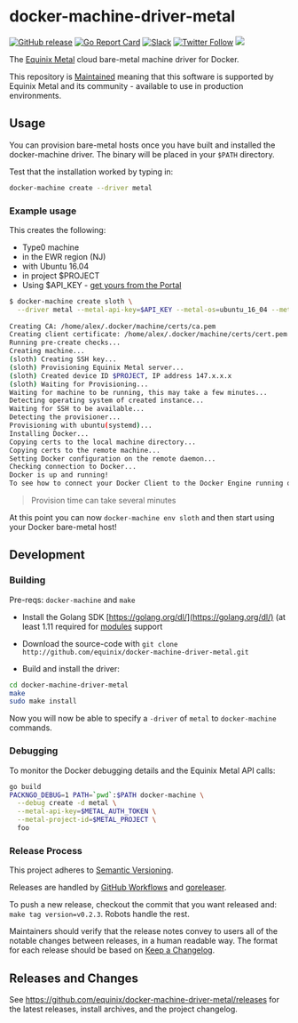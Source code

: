 # docker-machine-driver-metal

[![GitHub release](https://img.shields.io/github/release/equinix/docker-machine-driver-metal/all.svg?style=flat-square)](https://github.com/equinix/docker-machine-driver-metal/releases)
[![Go Report Card](https://goreportcard.com/badge/github.com/equinix/docker-machine-driver-metal)](https://goreportcard.com/report/github.com/equinix/docker-machine-driver-metal)
[![Slack](https://slack.equinixmetal.com/badge.svg)](https://slack.equinixmetal.com)
[![Twitter Follow](https://img.shields.io/twitter/follow/equinixmetal.svg?style=social&label=Follow)](https://twitter.com/intent/follow?screen_name=equinixmetal)
![](https://img.shields.io/badge/Stability-Maintained-green.svg)

The [Equinix Metal](https://metal.equinix.com) cloud bare-metal machine driver for Docker.

This repository is [Maintained](https://github.com/packethost/standards/blob/main/maintained-statement.md) meaning that this software is supported by Equinix Metal and its community - available to use in production environments.

## Usage

You can provision bare-metal hosts once you have built and installed the docker-machine driver. The binary will be placed in your `$PATH` directory.

Test that the installation worked by typing in:

```sh
docker-machine create --driver metal
```

### Example usage

This creates the following:

* Type0 machine
* in the EWR region (NJ)
* with Ubuntu 16.04
* in project $PROJECT
* Using $API_KEY - [get yours from the Portal](https://console.equinix.com/users/me/api-keys)

```sh
$ docker-machine create sloth \
  --driver metal --metal-api-key=$API_KEY --metal-os=ubuntu_16_04 --metal-project-id=$PROJECT --metal-facility-code "ewr1" --metal-plan "baremetal_0"
  
Creating CA: /home/alex/.docker/machine/certs/ca.pem
Creating client certificate: /home/alex/.docker/machine/certs/cert.pem
Running pre-create checks...
Creating machine...
(sloth) Creating SSH key...
(sloth) Provisioning Equinix Metal server...
(sloth) Created device ID $PROJECT, IP address 147.x.x.x
(sloth) Waiting for Provisioning...
Waiting for machine to be running, this may take a few minutes...
Detecting operating system of created instance...
Waiting for SSH to be available...
Detecting the provisioner...
Provisioning with ubuntu(systemd)...
Installing Docker...
Copying certs to the local machine directory...
Copying certs to the remote machine...
Setting Docker configuration on the remote daemon...
Checking connection to Docker...
Docker is up and running!
To see how to connect your Docker Client to the Docker Engine running on this virtual machine, run: docker-machine env sloth
```

> Provision time can take several minutes

At this point you can now `docker-machine env sloth` and then start using your Docker bare-metal host!

## Development

### Building

Pre-reqs: `docker-machine` and `make`

* Install the Golang SDK [https://golang.org/dl/](https://golang.org/dl/) (at least 1.11 required for [modules](https://github.com/golang/go/wiki/Modules) support

* Download the source-code with `git clone http://github.com/equinix/docker-machine-driver-metal.git`

* Build and install the driver:

```sh
cd docker-machine-driver-metal
make
sudo make install
```

Now you will now be able to specify a `-driver` of `metal` to `docker-machine` commands.

### Debugging

To monitor the Docker debugging details and the Equinix Metal API calls:

```sh
go build
PACKNGO_DEBUG=1 PATH=`pwd`:$PATH docker-machine \
  --debug create -d metal \
  --metal-api-key=$METAL_AUTH_TOKEN \
  --metal-project-id=$METAL_PROJECT \
  foo
```

### Release Process

This project adheres to [Semantic Versioning](http://semver.org/spec/v2.0.0.html).

Releases are handled by [GitHub Workflows](.github/workflows/release.yml) and [goreleaser](.goreleaser.yml).

To push a new release, checkout the commit that you want released and: `make tag version=v0.2.3`.  Robots handle the rest.

Maintainers should verify that the release notes convey to users all of the notable changes between releases, in a human readable way.
The format for each release should be based on [Keep a Changelog](http://keepachangelog.com/en/1.0.0/).

## Releases and Changes

See <https://github.com/equinix/docker-machine-driver-metal/releases> for the latest releases, install archives, and the project changelog.
